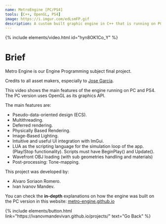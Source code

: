 ```yaml
---
name: MetroEngine [PC/PS4]
tools: [C++, OpenGL, PS4]
image: https://i.imgur.com/edLsmFP.gif
description: A custom built graphic engine in C++ that is running on PC and PS4.
---
```


{% include elements/video.html id="hyn8OK1Co_Y" %}

# Brief

Metro Engine is our Engine Programming subject final project.

Credits to all asset makers, especially to [Jose García](https://www.artstation.com/jgarciacliment). 

This video shows the main features of the engine running on PC and PS4.
The PC version uses OpenGL as its graphics API.

The main features are:
- Pseudo-data-oriented design (ECS).
- Multithreading.
- Deferred rendering.
- Physically Based Rendering.
- Image-Based Lighting.
- Intuitive and useful UI integration with ImGui.
- LUA as the scripting language for the simulation loop of the app. (Play/Stop functionality). Scripts must have BeginPlay() and Update().
- Wavefront OBJ loading (with sub geometries handling and materials)
- Post-processing: Tone-mapping.

This project was developed by:

- Alvaro Soriaon Romero.
- Ivan Ivanov Mandev.

You can check the **in-depth** explanations on how the engine was built on the PC version in this website: [metro-engine.github.io](https://metro-engine.github.io/)

<p class="text-center">
{% include elements/button.html link="https://ivanovmandevivan.github.io/projects/" text="Go Back" %}
</p>
